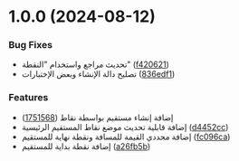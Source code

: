 # 1.0.0 (2024-08-12)


### Bug Fixes

* تحديث مراجع واستخدام "النقطة" ([f420621](https://github.com/Anthima-Alaab/JavaScript/commit/f420621dac96854f132efaf2e26efb7771a78519))
* تصليح دالة الإنشاء وبعض الإختبارات ([836edf1](https://github.com/Anthima-Alaab/JavaScript/commit/836edf16ad4f0c3264e13ddad766aec8dd5ffbe3))


### Features

* إضافة إنشاء مستقيم بواسطة نقاط ([1751568](https://github.com/Anthima-Alaab/JavaScript/commit/1751568f9b31e817e4dad78a21a70085fbe668e0))
* إضافة قابلية تحديث موضع نقاط المستقيم الرئيسية ([d4452cc](https://github.com/Anthima-Alaab/JavaScript/commit/d4452cc014497899aecbfb4a62b7f77e7e1fc89f))
* إضافة محددي القيمة للمسافة ونقطة نهاية للمستقيم ([fc096ca](https://github.com/Anthima-Alaab/JavaScript/commit/fc096caf3b82418f7a16a39cb209dda65e9d8a07))
* إضافة نقطة بداية للمستقيم ([a26fb5b](https://github.com/Anthima-Alaab/JavaScript/commit/a26fb5b787a96734a6815ae9f86bbcb43a680d4a))
